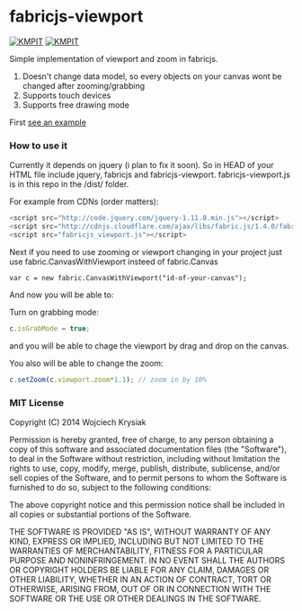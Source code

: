 # fabricjs-viewport

[![KMPIT](http://kmpit.com/badge_kmpit.png)](http://bitly.com/kmpitcom) [![KMPIT](http://kmpit.com/badge_howwedoapps.png)](http://bitly.com/howwedoapps)

Simple implementation of viewport and zoom in fabricjs. 

1. Doesn't change data model, so every objects on your canvas wont be changed after zooming/grabbing
2. Supports touch devices
3. Supports free drawing mode

First [see an example](http://wojtek-krysiak.github.io/fabricjs-viewport/)

### How to use it

Currently it depends on jquery (i plan to fix it soon). So in HEAD of your HTML file include jquery, fabricjs and fabricjs-viewport. fabricjs-viewport.js is in this repo in the /dist/ folder.

For example from CDNs (order matters):

```javascript
<script src="http://code.jquery.com/jquery-1.11.0.min.js"></script>
<script src="http://cdnjs.cloudflare.com/ajax/libs/fabric.js/1.4.0/fabric.min.js"></script>
<script src="fabricjs_viewport.js"></script>
```

Next if you need to use zooming or viewport changing in your project just use fabric.CanvasWithViewport insteed of fabric.Canvas

    var c = new fabric.CanvasWithViewport("id-of-your-canvas");

And now you will be able to:

Turn on grabbing mode:

```javascript
c.isGrabMode = true;
```

and you will be able to chage the viewport by drag and drop on the canvas.

You also will be able to change the zoom: 

```javascript
c.setZoom(c.viewport.zoom*1.1); // zoom in by 10%
```






### MIT License

Copyright (C) 2014 Wojciech Krysiak

Permission is hereby granted, free of charge, to any person obtaining a copy of this software and associated documentation files (the "Software"), to deal in the Software without restriction, including without limitation the rights to use, copy, modify, merge, publish, distribute, sublicense, and/or sell copies of the Software, and to permit persons to whom the Software is furnished to do so, subject to the following conditions:

The above copyright notice and this permission notice shall be included in all copies or substantial portions of the Software.

THE SOFTWARE IS PROVIDED "AS IS", WITHOUT WARRANTY OF ANY KIND, EXPRESS OR IMPLIED, INCLUDING BUT NOT LIMITED TO THE WARRANTIES OF MERCHANTABILITY, FITNESS FOR A PARTICULAR PURPOSE AND NONINFRINGEMENT. IN NO EVENT SHALL THE AUTHORS OR COPYRIGHT HOLDERS BE LIABLE FOR ANY CLAIM, DAMAGES OR OTHER LIABILITY, WHETHER IN AN ACTION OF CONTRACT, TORT OR OTHERWISE, ARISING FROM, OUT OF OR IN CONNECTION WITH THE SOFTWARE OR THE USE OR OTHER DEALINGS IN THE SOFTWARE.